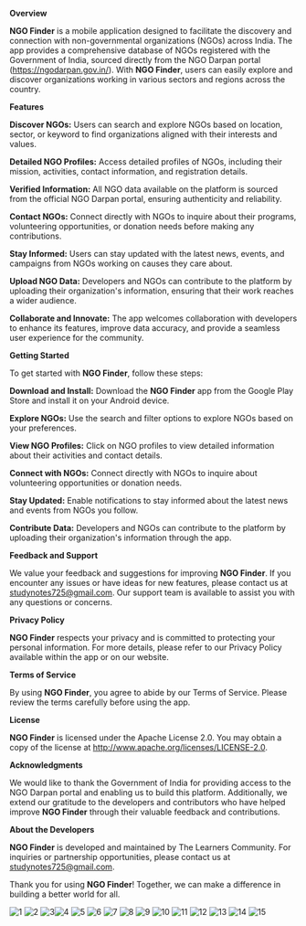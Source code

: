 **Overview**


**NGO Finder** is a mobile application designed to facilitate the discovery and connection with non-governmental organizations (NGOs) across India. The app provides a comprehensive database of NGOs registered with the Government of India, sourced directly from the NGO Darpan portal (https://ngodarpan.gov.in/). With **NGO Finder**, users can easily explore and discover organizations working in various sectors and regions across the country.

**Features**

**Discover NGOs:** Users can search and explore NGOs based on location, sector, or keyword to find organizations aligned with their interests and values.

**Detailed NGO Profiles:** Access detailed profiles of NGOs, including their mission, activities, contact information, and registration details.

**Verified Information:** All NGO data available on the platform is sourced from the official NGO Darpan portal, ensuring authenticity and reliability.

**Contact NGOs:** Connect directly with NGOs to inquire about their programs, volunteering opportunities, or donation needs before making any contributions.

**Stay Informed:** Users can stay updated with the latest news, events, and campaigns from NGOs working on causes they care about.

**Upload NGO Data:** Developers and NGOs can contribute to the platform by uploading their organization's information, ensuring that their work reaches a wider audience.

**Collaborate and Innovate:** The app welcomes collaboration with developers to enhance its features, improve data accuracy, and provide a seamless user experience for the community.


**Getting Started**


To get started with **NGO Finder**, follow these steps:

**Download and Install:** Download the **NGO Finder** app from the Google Play Store and install it on your Android device.

**Explore NGOs:** Use the search and filter options to explore NGOs based on your preferences.

**View NGO Profiles:** Click on NGO profiles to view detailed information about their activities and contact details.

**Connect with NGOs:** Connect directly with NGOs to inquire about volunteering opportunities or donation needs.

**Stay Updated:** Enable notifications to stay informed about the latest news and events from NGOs you follow.

**Contribute Data:** Developers and NGOs can contribute to the platform by uploading their organization's information through the app.


**Feedback and Support**

We value your feedback and suggestions for improving **NGO Finder**. If you encounter any issues or have ideas for new features, please contact us at studynotes725@gmail.com. Our support team is available to assist you with any questions or concerns.

**Privacy Policy**

**NGO Finder** respects your privacy and is committed to protecting your personal information. For more details, please refer to our Privacy Policy available within the app or on our website.

**Terms of Service**

By using **NGO Finder**, you agree to abide by our Terms of Service. Please review the terms carefully before using the app.

**License**

**NGO Finder** is licensed under the Apache License 2.0. You may obtain a copy of the license at http://www.apache.org/licenses/LICENSE-2.0.

**Acknowledgments**

We would like to thank the Government of India for providing access to the NGO Darpan portal and enabling us to build this platform. Additionally, we extend our gratitude to the developers and contributors who have helped improve **NGO Finder** through their valuable feedback and contributions.

**About the Developers**

**NGO Finder** is developed and maintained by The Learners Community. For inquiries or partnership opportunities, please contact us at studynotes725@gmail.com.

Thank you for using **NGO Finder**! Together, we can make a difference in building a better world for all.

![1](https://github.com/AshuSriwastav07/FindNGO/assets/68800012/ab39282c-6b96-494a-b7a5-e54eb1bb86fa) ![2](https://github.com/AshuSriwastav07/FindNGO/assets/68800012/ad5a605d-6d1c-4797-9b03-cf44d2b1a50d)
![3](https://github.com/AshuSriwastav07/FindNGO/assets/68800012/c269ffbf-e740-479e-b162-cf5a87ddecb0)![4](https://github.com/AshuSriwastav07/FindNGO/assets/68800012/7e9e8ab6-f95e-4d21-831b-338ecfad4bd3)
![5](https://github.com/AshuSriwastav07/FindNGO/assets/68800012/7f7a8386-6209-42bd-8cb6-c824be083645) ![6](https://github.com/AshuSriwastav07/FindNGO/assets/68800012/c0cce6d5-8d75-4ab0-929a-3f0e82775d79)
![7](https://github.com/AshuSriwastav07/FindNGO/assets/68800012/b8decd07-8c10-49a3-ba5d-a7a732083d78) ![8](https://github.com/AshuSriwastav07/FindNGO/assets/68800012/ad44764f-f158-4cea-ab7c-c91f7829383a)
![9](https://github.com/AshuSriwastav07/FindNGO/assets/68800012/1ee1b43b-9f56-4b7e-a390-de3fa8f1649f) ![10](https://github.com/AshuSriwastav07/FindNGO/assets/68800012/78d76aad-9b73-4258-b7f3-4715873826e6)
![11](https://github.com/AshuSriwastav07/FindNGO/assets/68800012/c5573095-b979-4d17-b387-122bc78b4c50) ![12](https://github.com/AshuSriwastav07/FindNGO/assets/68800012/f1607269-d8f8-4410-95e8-ffde93d64b92)
![13](https://github.com/AshuSriwastav07/FindNGO/assets/68800012/bb6115f6-3a73-4f8e-96ef-e0f4d1c63e6f) ![14](https://github.com/AshuSriwastav07/FindNGO/assets/68800012/1b4e082c-88c1-471a-beb2-79cccc4dd7ad)
![15](https://github.com/AshuSriwastav07/FindNGO/assets/68800012/35a44309-e38b-4dd1-aa49-26b00d7ec0f7) 
